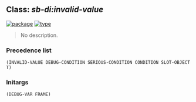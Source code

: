 ## Class: ***sb-di:invalid-value***
[![package](https://img.shields.io/badge/Package-SB--DI-5f9ea0.svg?style=social&colorA=999999)](../) [![type](https://img.shields.io/badge/Type-Class-5f9ea0.svg?style=social&colorA=999999)](../#class) 

> No description.

### Precedence list
```
(INVALID-VALUE DEBUG-CONDITION SERIOUS-CONDITION CONDITION SLOT-OBJECT T)
```
### Initargs
```
(DEBUG-VAR FRAME)
```
